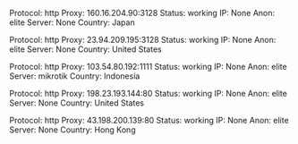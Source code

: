 Protocol: http
Proxy: 160.16.204.90:3128
Status: working
IP: None
Anon: elite
Server: None
Country: Japan

Protocol: http
Proxy: 23.94.209.195:3128
Status: working
IP: None
Anon: elite
Server: None
Country: United States

Protocol: http
Proxy: 103.54.80.192:1111
Status: working
IP: None
Anon: elite
Server: mikrotik
Country: Indonesia

Protocol: http
Proxy: 198.23.193.144:80
Status: working
IP: None
Anon: elite
Server: None
Country: United States

Protocol: http
Proxy: 43.198.200.139:80
Status: working
IP: None
Anon: elite
Server: None
Country: Hong Kong

